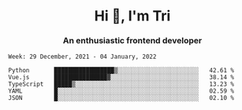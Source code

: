 <h1 align="center">Hi 👋, I'm Tri</h1>
<h3 align="center">An enthusiastic frontend developer</h3>

<!--START_SECTION:waka-->
```text
Week: 29 December, 2021 - 04 January, 2022

Python       █████████████████▒░░░░░░░░░░░░░░░░░░░░░░░   42.61 % 
Vue.js       ███████████████▓░░░░░░░░░░░░░░░░░░░░░░░░░   38.14 % 
TypeScript   █████▒░░░░░░░░░░░░░░░░░░░░░░░░░░░░░░░░░░░   13.23 % 
YAML         █░░░░░░░░░░░░░░░░░░░░░░░░░░░░░░░░░░░░░░░░   02.59 % 
JSON         █░░░░░░░░░░░░░░░░░░░░░░░░░░░░░░░░░░░░░░░░   02.10 % 
```
<!--END_SECTION:waka-->
